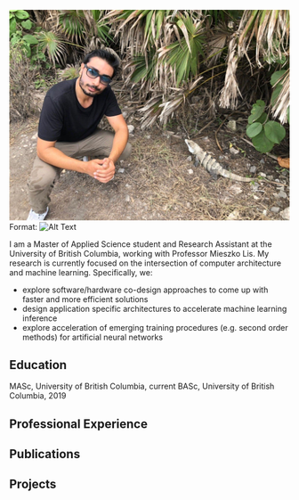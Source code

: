![My Pic](mypic.jpg)
Format: ![Alt Text](url)

I am a Master of Applied Science student and Research Assistant at the University of British Columbia, 
working with Professor Mieszko Lis. My research is currently focused on the intersection of computer architecture 
and machine learning. Specifically, we:

* explore software/hardware co-design approaches to come up with faster and more efficient solutions
* design application specific architectures to accelerate machine learning inference
* explore acceleration of emerging training procedures (e.g. second order methods) for artificial neural networks

## Education

MASc, University of British Columbia, current
BASc, University of British Columbia, 2019

## Professional Experience

## Publications

## Projects
